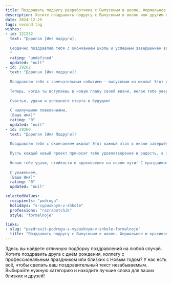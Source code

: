 ```yaml
---
title: Поздравить подругу разработчика с Выпускным в школе. Формальное и красивое
description: Хотите поздравить подругу с Выпускным в школе или другим праздником? Наш ИИ создаст незабываемое поздравление, а вы обязательно выделитесь среди других.  
date: 2024-12-25
tags: second tag
wishes:
- id: 121252
  text: "Дорогая [Имя подруги],
  
  Сердечно поздравляю тебя с окончанием школы и успешным завершением важного этапа твоей жизни!  Пусть твой путь в профессии разработчика будет полон интересных задач, инновационных решений и ярких успехов. Желаю тебе неиссякаемого вдохновения,  творческих свершений и реализации всех амбициозных планов.  Пусть каждый твой проект будет успешным, а работа приносит не только удовлетворение, но и радость.  Счастья тебе, больших достижений и светлого будущего!
  "
  rating: "undefined"
  updated: "null"
- id: 29262
  text: "Дорогая [Имя подруги]!
  
  Поздравляю тебя с замечательным событием – выпускным из школы! Этот день стал итогом твоих стараний, упорства и стремления к знаниям. Ты достигла важной вехи на пути к своей мечте, и я уверена, что впереди тебя ждёт множество ярких свершений.
  
  Теперь, когда ты вступаешь в новую главу своей жизни, желаю тебе уверенности в своих силах и неиссякаемого вдохновения на пути к профессии разработчика. Пусть каждый новый проект приносит радость и удовлетворение, а все твои идеи находят достойное воплощение.
  
  Счастья, удачи и успешного старта в будущем!
  
  С наилучшими пожеланиями,
  [Ваше имя]"
  rating: "0"
  updated: "null"
- id: 29260
  text: "Дорогая [Имя Подруги]!
  
  Поздравляю тебя с окончанием школы! Этот важный этап в жизни завершён, и впереди у тебя открываются новые горизонты. Твои усилия и трудолюбие достойны восхищения, а стремление стать разработчиком — это смелый и вдохновляющий шаг.
  
  Пусть каждый новый проект приносит тебе удовлетворение и радость, а знания, которые ты приобрела, служат надежной основой для яркого профессионального будущего. Уверена, что с твоим талантом и упорством ты сможешь достичь больших высот в выбранной профессии.
  
  Желаю тебе удачи, стойкости и вдохновения на новом пути! С праздником!
  
  С уважением,
  [Ваше Имя]"
  rating: "0"
  updated: "null"

selectedValues:
  recipients: "podrugu"
  holidays: "s-vypusknym-v-shkole"
  professions: "razrabotchik"
  style: "formalnoje"

links:
- slug: "pozdravit-podrugu-s-vypusknym-v-shkole-formalnoje"
  title: "Поздравить подругу с Выпускным в школе. Формальное и красивое"
---
```


Здесь вы найдете отличную подборку поздравлений на любой случай. 
Хотите поздравить друга с днём рождения, коллегу с профессиональным праздником или близких с Новым годом? У нас есть всё, чтобы сделать ваш поздравительный текст незабываемым. Выбирайте нужную категорию и находите лучшие слова для ваших близких и друзей!
